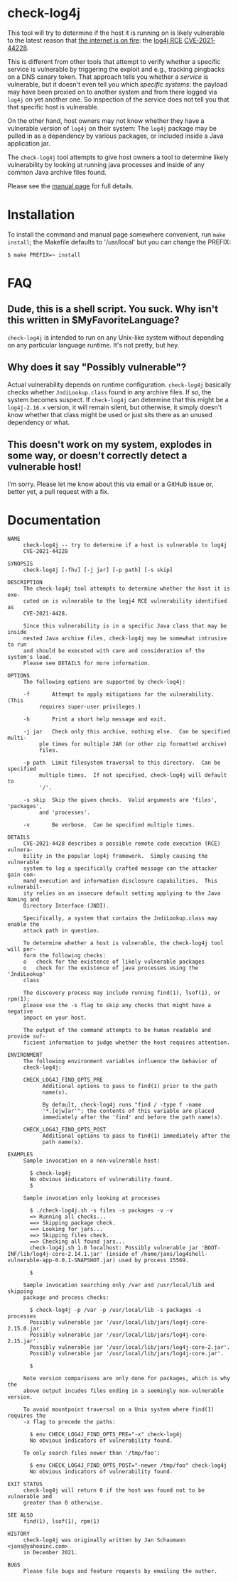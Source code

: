 check-log4j
===========

This tool will try to determine if the host it is
running on is likely vulnerable to the latest reason
that [the internet is on
fire](https://istheinternetonfire.com): the [log4j
RCE](https://logging.apache.org/log4j/2.x/security.html)
[CVE‐2021‐44228](https://cve.mitre.org/cgi-bin/cvename.cgi?name=CVE-2021-44228).

This is different from other tools that attempt to
verify whether a specific service is vulnerable by
triggering the exploit and e.g., tracking pingbacks on
a DNS canary token.  That approach tells you whether a
_service_ is vulnerable, but it doesn't even tell you
which _specific systems_: the payload may have been
proxied on to another system and from there logged via
`log4j` on yet another one.  So inspection of the
service does not tell you that that specific host is
vulnerable.

On the other hand, host owners may not know whether
they have a vulnerable version of `log4j` on their
system: The `log4j` package may be pulled in as a
dependency by various packages, or included inside a
Java application jar.

The `check-log4j` tool attempts to give host owners a
tool to determine likely vulnerability by looking at
running java processes and inside of any common Java
archive files found.

Please see the [manual
page](./doc/check-log4j.1.txt) for full
details.

Installation
============

To install the command and manual page somewhere
convenient, run `make install`; the Makefile defaults
to '/usr/local' but you can change the PREFIX:

```
$ make PREFIX=~ install
```

FAQ
===

## Dude, this is a shell script. You suck. Why isn't this written in $MyFavoriteLanguage?

`check-log4j` is intended to run on any Unix-like
system without depending on any particular language
runtime.  It's not pretty, but hey.

## Why does it say "Possibly vulnerable"?

Actual vulnerability depends on runtime configuration.
`check-log4j` basically checks whether
`JndiLookup.class` found in any archive files.  If so,
the system becomes suspect.  If `check-log4j` can
determine that this might be a `log4j-2.16.x` version,
it will remain silent, but otherwise, it simply
doesn't know whether that class might be used or
just sits there as an unused dependency or what.

## This doesn't work on my system, explodes in some way, or doesn't correctly detect a vulnerable host!

I'm sorry.  Please let me know about this via email or
a GitHub issue or, better yet, a pull request with a
fix.


Documentation
=============

```
NAME
     check-log4j -- try to determine if a host is vulnerable to log4j
     CVE-2021-44228

SYNOPSIS
     check-log4j [-fhv] [-j jar] [-p path] [-s skip]

DESCRIPTION
     The check-log4j tool attempts to determine whether the host it is exe-
     cuted on is vulnerable to the logj4 RCE vulnerability identified as
     CVE-2021-4428.

     Since this vulnerability is in a specific Java class that may be inside
     nested Java archive files, check-log4j may be somewhat intrusive to run
     and should be executed with care and consideration of the system's load.
     Please see DETAILS for more information.

OPTIONS
     The following options are supported by check-log4j:

     -f	      Attempt to apply mitigations for the vulnerability.  (This
	      requires super-user privileges.)

     -h	      Print a short help message and exit.

     -j jar   Check only this archive, nothing else.  Can be specified multi-
	      ple times for multiple JAR (or other zip formatted archive)
	      files.

     -p path  Limit filesystem traversal to this directory.  Can be specified
	      multiple times.  If not specified, check-log4j will default to
	      '/'.

     -s skip  Skip the given checks.  Valid arguments are 'files', 'packages',
	      and 'processes'.

     -v	      Be verbose.  Can be specified multiple times.

DETAILS
     CVE-2021-4428 describes a possible remote code execution (RCE) vulnera-
     bility in the popular log4j framework.  Simply causing the vulnerable
     system to log a specifically crafted message can the attacker gain com-
     mand execution and information disclosure capabilities.  This vulnerabil-
     ity relies on an insecure default setting applying to the Java Naming and
     Directory Interface (JNDI).

     Specifically, a system that contains the JndiLookup.class may enable the
     attack path in question.

     To determine whether a host is vulnerable, the check-log4j tool will per-
     form the following checks:
     o	 check for the existence of likely vulnerable packages
     o	 check for the existence of java processes using the 'JndiLookup'
	 class

     The discovery process may include running find(1), lsof(1), or rpm(1);
     please use the -s flag to skip any checks that might have a negative
     impact on your host.

     The output of the command attempts to be human readable and provide suf-
     ficient information to judge whether the host requires attention.

ENVIRONMENT
     The following environment variables influence the behavior of
     check-log4j:

     CHECK_LOG4J_FIND_OPTS_PRE
		   Additional options to pass to find(1) prior to the path
		   name(s).

		   By default, check-log4j runs "find / -type f -name
		   '*.[ejw]ar'"; the contents of this variable are placed
		   immediately after the 'find' and before the path name(s).

     CHECK_LOG4J_FIND_OPTS_POST
		   Additional options to pass to find(1) immediately after the
		   path name(s).

EXAMPLES
     Sample invocation on a non-vulnerable host:

	   $ check-log4j
	   No obvious indicators of vulnerability found.
	   $

     Sample invocation only looking at processes

	   $ ./check-log4j.sh -s files -s packages -v -v
	   => Running all checks...
	   ==> Skipping package check.
	   ==> Looking for jars...
	   ==> Skipping files check.
	   ==> Checking all found jars...
	   check-log4j.sh 1.0 localhost: Possibly vulnerable jar 'BOOT-INF/lib/log4j-core-2.14.1.jar' (inside of /home/jans/log4shell-vulnerable-app-0.0.1-SNAPSHOT.jar) used by process 15569.

	   $

     Sample invocation searching only /var and /usr/local/lib and skipping
     package and process checks:

	   $ check-log4j -p /var -p /usr/local/lib -s packages -s processes
	   Possibly vulnerable jar '/usr/local/lib/jars/log4j-core-2.15.0.jar'.
	   Possibly vulnerable jar '/usr/local/lib/jars/log4j-core-2.15.jar'.
	   Possibly vulnerable jar '/usr/local/lib/jars/log4j-core-2.jar'.
	   Possibly vulnerable jar '/usr/local/lib/jars/log4j-core.jar'.

	   $

     Note version comparisons are only done for packages, which is why the
     above output incudes files ending in a seemingly non-vulnerable version.

     To avoid mountpoint traversal on a Unix system where find(1) requires the
     -x flag to precede the paths:

	   $ env CHECK_LOG4J_FIND_OPTS_PRE="-x" check-log4j
	   No obvious indicators of vulnerability found.

     To only search files newer than '/tmp/foo':

	   $ env CHECK_LOG4J_FIND_OPTS_POST="-newer /tmp/foo" check-log4j
	   No obvious indicators of vulnerability found.

EXIT STATUS
     check-log4j will return 0 if the host was found not to be vulnerable and
     greater than 0 otherwise.

SEE ALSO
     find(1), lsof(1), rpm(1)

HISTORY
     check-log4j was originally written by Jan Schaumann <jans@yahooinc.com>
     in December 2021.

BUGS
     Please file bugs and feature requests by emailing the author.
```
